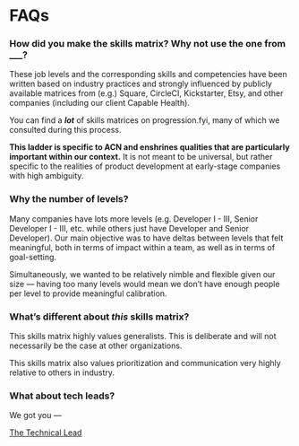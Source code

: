 # FAQs

### How did you make the skills matrix? Why not use the one from ___?

These job levels and the corresponding skills and competencies have been written based on industry practices and strongly influenced by publicly available matrices from (e.g.) Square, CircleCI, Kickstarter, Etsy, and other companies (including our client Capable Health). 

You can find a ***lot*** of skills matrices on progression.fyi, many of which we consulted during this process. 

**This ladder is specific to ACN and enshrines qualities that are particularly important within our context.** It is not meant to be universal, but rather specific to the realities of product development at early-stage companies with high ambiguity.

### Why the number of levels?

Many companies have lots more levels (e.g. Developer I - III, Senior Developer I - III, etc. while others just have Developer and Senior Developer). Our main objective was to have deltas between levels that felt meaningful, both in terms of impact within a team, as well as in terms of goal-setting. 

Simultaneously, we wanted to be relatively nimble and flexible given our size — having too many levels would mean we don’t have enough people per level to provide meaningful calibration. 

### What’s different about *this* skills matrix?

This skills matrix highly values generalists. This is deliberate and will not necessarily be the case at other organizations. 

This skills matrix also values prioritization and communication very highly relative to others in industry. 

### What about tech leads?

We got you — 

[The Technical Lead](The%20Technical%20Lead%201a0d7a3555bc41b8a143434327214bb4.md)